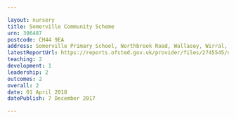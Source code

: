 ```yaml
---

layout: nursery
title: Somerville Community Scheme
urn: 306487
postcode: CH44 9EA
address: Somerville Primary School, Northbrook Road, Wallasey, Wirral, CH44 9EA
latestReportUrl: https://reports.ofsted.gov.uk/provider/files/2745545/urn/306487.pdf
teaching: 2
development: 1
leadership: 2
outcomes: 2
overall: 2
date: 01 April 2018 
datePublish: 7 December 2017

---
```

